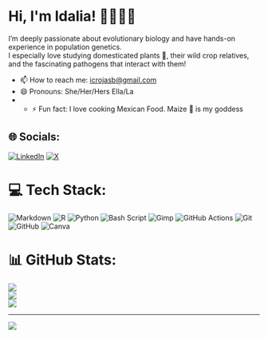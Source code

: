 # Hi, I'm Idalia!  👋👩🏾‍🔬
I’m deeply passionate about evolutionary biology and have hands-on experience in population genetics.<br>I especially love studying domesticated plants 🌱, their wild crop relatives, and the fascinating pathogens that interact with them!
 - 📫 How to reach me: icrojasb@gmail.com
 - 😄 Pronouns: She/Her/Hers Ella/La
 - - ⚡ Fun fact: I love cooking Mexican Food. Maize 🌽​ is my goddess 

<!--
**yetzehev/yetzehev** is a ✨ _special_ ✨ repository because its `README.md` (this file) appears on your GitHub profile.

Here are some ideas to get you started:

- 🔭 I’m currently working on ...
- 🌱 I’m currently learning ...
- 👯 I’m looking to collaborate on ...
- 🤔 I’m looking for help with ...
- 💬 Ask me about ...
- 📫 How to reach me: ...
- 😄 Pronouns: ...
- ⚡ Fun fact: ...
-->


## 🌐 Socials:
[![LinkedIn](https://img.shields.io/badge/LinkedIn-%230077B5.svg?logo=linkedin&logoColor=white)](https://linkedin.com/in/idalia-rojas-barrera-39232128) [![X](https://img.shields.io/badge/X-black.svg?logo=X&logoColor=white)](https://x.com/Idalia_R0jas) 

# 💻 Tech Stack:
![Markdown](https://img.shields.io/badge/markdown-%23000000.svg?style=for-the-badge&logo=markdown&logoColor=white) ![R](https://img.shields.io/badge/r-%23276DC3.svg?style=for-the-badge&logo=r&logoColor=white) ![Python](https://img.shields.io/badge/python-3670A0?style=for-the-badge&logo=python&logoColor=ffdd54) ![Bash Script](https://img.shields.io/badge/bash_script-%23121011.svg?style=for-the-badge&logo=gnu-bash&logoColor=white) ![Gimp](https://img.shields.io/badge/Gimp-657D8B?style=for-the-badge&logo=gimp&logoColor=FFFFFF) ![GitHub Actions](https://img.shields.io/badge/github%20actions-%232671E5.svg?style=for-the-badge&logo=githubactions&logoColor=white) ![Git](https://img.shields.io/badge/git-%23F05033.svg?style=for-the-badge&logo=git&logoColor=white) ![GitHub](https://img.shields.io/badge/github-%23121011.svg?style=for-the-badge&logo=github&logoColor=white) ![Canva](https://img.shields.io/badge/Canva-%2300C4CC.svg?style=for-the-badge&logo=Canva&logoColor=white)
# 📊 GitHub Stats:
![](https://github-readme-stats.vercel.app/api?username=yetzehev&theme=dark&hide_border=false&include_all_commits=false&count_private=false)<br/>
![](https://github-readme-streak-stats.herokuapp.com/?user=yetzehev&theme=dark&hide_border=false)<br/>
![](https://github-readme-stats.vercel.app/api/top-langs/?username=yetzehev&theme=dark&hide_border=false&include_all_commits=false&count_private=false&layout=compact)

---
[![](https://visitcount.itsvg.in/api?id=yetzehev&icon=0&color=0)](https://visitcount.itsvg.in)

<!-- Proudly created with GPRM ( https://gprm.itsvg.in ) -->
